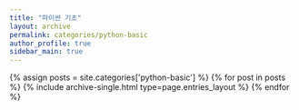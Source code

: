 ```yaml
---
title: "파이썬 기초"
layout: archive
permalink: categories/python-basic
author_profile: true
sidebar_main: true
---
```



{% assign posts = site.categories['python-basic'] %}
{% for post in posts %} {% include archive-single.html type=page.entries_layout %} {% endfor %}